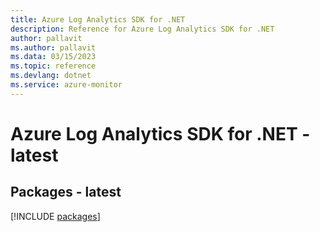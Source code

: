 ```yaml
---
title: Azure Log Analytics SDK for .NET
description: Reference for Azure Log Analytics SDK for .NET
author: pallavit
ms.author: pallavit
ms.data: 03/15/2023
ms.topic: reference
ms.devlang: dotnet
ms.service: azure-monitor
---
```

# Azure Log Analytics SDK for .NET - latest
## Packages - latest
[!INCLUDE [packages](log-analytics-index.md)]